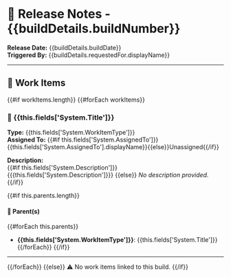 # 🚀 Release Notes - {{buildDetails.buildNumber}}

**Release Date:** {{buildDetails.buildDate}}  
**Triggered By:** {{buildDetails.requestedFor.displayName}}

---

## 🧩 Work Items

{{#if workItems.length}}
{{#forEach workItems}}

### 🔖 {{this.fields['System.Title']}}

**Type:** {{this.fields['System.WorkItemType']}}  
**Assigned To:** {{#if this.fields['System.AssignedTo']}}{{this.fields['System.AssignedTo'].displayName}}{{else}}Unassigned{{/if}}  

**Description:**  
{{#if this.fields['System.Description']}}
{{{this.fields['System.Description']}}}
{{else}}
_No description provided._
{{/if}}

{{#if this.parents.length}}
#### 🔗 Parent(s)
{{#forEach this.parents}}
- **{{this.fields['System.WorkItemType']}}**: {{this.fields['System.Title']}}
{{/forEach}}
{{/if}}

---
{{/forEach}}
{{else}}
⚠️ No work items linked to this build.
{{/if}}
